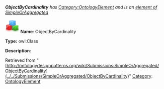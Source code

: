 ___ObjectByCardinality__ has [Category:OntologyElement](../../Category/OntologyElement "Category:OntologyElement") and is an [element of](../../Property/ElementOf "Property:ElementOf") [SimpleOrAggregated](../../Submissions/SimpleOrAggregated "Submissions:SimpleOrAggregated")_


  




[![Class](../../images/thumb/2/27/Class.gif/45px-Class.gif)](../../Image/Class.gif "Class")
__Name__: ObjectByCardinality 


__Type:__ owl:Class 


__Description__: 





Retrieved from "[http://ontologydesignpatterns.org/wiki/Submissions:SimpleOrAggregated/ObjectByCardinality](../../Submissions/SimpleOrAggregated/ObjectByCardinality)"
 [Category](http://ontologydesignpatterns.org/wiki/Special:Categories "Special:Categories"): [OntologyElement](../../Category/OntologyElement "Category:OntologyElement")
